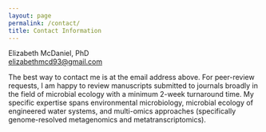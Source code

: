 ```yaml
---
layout: page
permalink: /contact/
title: Contact Information 
---
```


Elizabeth McDaniel, PhD <br>
<a href = "mailto: elizabethmcd93@gmail.com">elizabethmcd93@gmail.com</a> <br>

The best way to contact me is at the email address above. For peer-review requests, I am happy to review manuscripts submitted to journals broadly in the field of microbial ecology with a minimum 2-week turnaround time. My specific expertise spans environmental microbiology, microbial ecology of engineered water systems, and multi-omics approaches (specifically genome-resolved metagenomics and metatranscriptomics).  